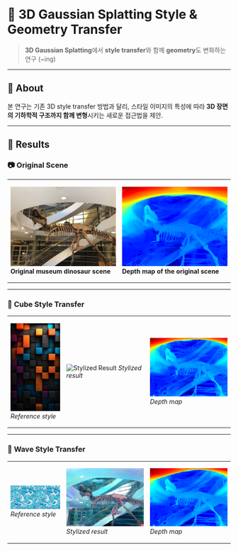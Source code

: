 # 🎨 3D Gaussian Splatting Style & Geometry Transfer

> **3D Gaussian Splatting**에서 **style transfer**와 함께 **geometry**도 변화하는 연구 (~ing)

---

## 📖 About

본 연구는 기존 3D style transfer 방법과 달리, 스타일 이미지의 특성에 따라 **3D 장면의 기하학적 구조까지 함께 변형**시키는 새로운 접근법을 제안.

---

## 🎯 Results

### 📷 **Original Scene**

<table>
<tr>
<td width="50%">

![Original Scene](images/original.jpg)
**Original museum dinosaur scene**

</td>
<td width="50%">

![Depth Map](images/depth_map.jpg)
**Depth map of the original scene**

</td>
</tr>
</table>

---

### 🧊 **Cube Style Transfer**

<table>
<tr>
<td width="25%">

![Style Image](images/style_cube.jpg)
*Reference style*

</td>
<td width="37.5%">

![Stylized Result](images/result_cube.jpg)
*Stylized result*

</td>
<td width="37.5%">

![Result Depth](images/result_depth.jpg)
*Depth map*

</td>
</tr>
</table>

---

### 🌊 **Wave Style Transfer** 

<table>
<tr>
<td width="25%">

![Wave Style](images/style_wave.jpg)
*Reference style*

</td>
<td width="37.5%">

![Wave Style Result](images/result_wave.jpg)
*Stylized result*

</td>
<td width="37.5%">

![Wave Depth](images/wave_depth.jpg)
*Depth map*

</td>
</tr>
</table>
